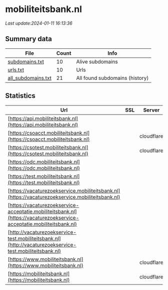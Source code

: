 # mobiliteitsbank.nl
*Last update:2024-01-11 16:13:36*
## Summary data
| File       | Count | Info |
|------------|-------|------|
|[subdomains.txt](/data/mobiliteitsbank/subdomains.txt)|10|Alive subdomains|
|[urls.txt](/data/mobiliteitsbank/urls.txt)|10|Urls|
|[all_subdomains.txt](/data/mobiliteitsbank/all_subdomains.txt)|21|All found subdomains (history)|
## Statistics
| Url | SSL | Server | Cookie | HSTS | CSP | XFO | XXP | RP | Tech |
|------------|-------|------|------|------|------|------|------|------|------|
|[https://api.mobiliteitsbank.nl](https://api.mobiliteitsbank.nl)| | | |:white_check_mark: | | |:white_check_mark: | |:white_check_mark: | |:white_check_mark: | |HSTS| |
|[https://csoacct.mobiliteitsbank.nl](https://csoacct.mobiliteitsbank.nl)| |cloudflare|:warning: |:white_check_mark: | | | | |:white_check_mark: | |Basic Cloudflare HST...| |
|[https://csotest.mobiliteitsbank.nl](https://csotest.mobiliteitsbank.nl)| |cloudflare|:warning: |:white_check_mark: | | | | |:white_check_mark: | |Basic Cloudflare HST...| |
|[https://odc.mobiliteitsbank.nl](https://odc.mobiliteitsbank.nl)| | | |:white_check_mark: | | |:white_check_mark: | |:white_check_mark: | |:white_check_mark: | |HSTS| |
|[https://test.mobiliteitsbank.nl](https://test.mobiliteitsbank.nl)| | | |:white_check_mark: | | |:white_check_mark: | |:white_check_mark: | |:white_check_mark: | |Basic HSTS| |
|[https://vacaturezoekservice.mobiliteitsbank.nl](https://vacaturezoekservice.mobiliteitsbank.nl)| | | |:white_check_mark: | | | | |:white_check_mark: | |HSTS| |
|[https://vacaturezoekservice-acceptatie.mobiliteitsbank.nl](https://vacaturezoekservice-acceptatie.mobiliteitsbank.nl)| | | | | | | |:white_check_mark: | || |
|[http://vacaturezoekservice-test.mobiliteitsbank.nl](http://vacaturezoekservice-test.mobiliteitsbank.nl)| | | | | | | |:white_check_mark: | || |
|[https://www.mobiliteitsbank.nl](https://www.mobiliteitsbank.nl)| |cloudflare|:warning: |:white_check_mark: | | |:white_check_mark: | |:white_check_mark: | |:white_check_mark: | |Cloudflare HSTS Java| |
|[https://mobiliteitsbank.nl](https://mobiliteitsbank.nl)| |cloudflare|:warning: |:white_check_mark: | | |:white_check_mark: | |:white_check_mark: | |:white_check_mark: | |Cloudflare HSTS| |